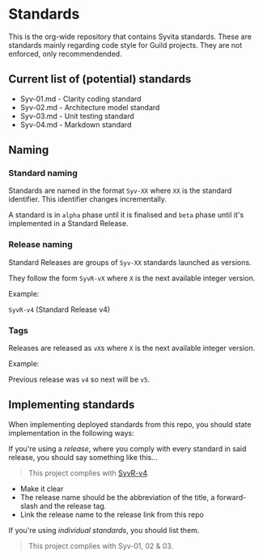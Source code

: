 # Standards

This is the org-wide repository that contains Syvita standards. These are standards mainly regarding code style for Guild projects. They are not enforced, only recommendended.

## Current list of (potential) standards

* Syv-01.md - Clarity coding standard
* Syv-02.md - Architecture model standard
* Syv-03.md - Unit testing standard
* Syv-04.md - Markdown standard

## Naming

### Standard naming

Standards are named in the format `Syv-XX` where `XX` is the standard identifier. This identifier changes incrementally.

A standard is in `alpha` phase until it is finalised and `beta` phase until it's implemented in a Standard Release.

### Release naming

Standard Releases are groups of `Syv-XX` standards launched as versions.

They follow the form `SyvR-vX` where `X` is the next available integer version.

Example:

`SyvR-v4` (Standard Release v4)

### Tags

Releases are released as `vX`s where `X` is the next available integer version.

Example:

Previous release was `v4` so next will be `v5`.

## Implementing standards

When implementing deployed standards from this repo, you should state implementation in the following ways:

If you're using a *release*, where you comply with every standard in said release, you should say something like this...

> This project complies with [SyvR-v4](https://github.com/labs3/standards/releases/tag/v4).

* Make it clear
* The release name should be the abbreviation of the title, a forward-slash and the release tag.
* Link the release name to the release link from this repo

If you're using *individual standards*, you should list them.

> This project complies with Syv-01, 02 & 03.
